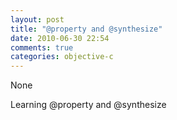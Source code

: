 ```yaml
---
layout: post
title: "@property and @synthesize"
date: 2010-06-30 22:54
comments: true
categories: objective-c
---
```


None


Learning @property and @synthesize

